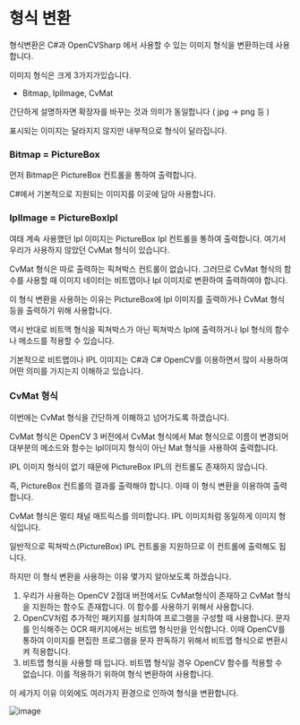 # 형식 변환

형식변환은 C#과 OpenCVSharp 에서 사용할 수 있는 이미지 형식을 변환하는데 사용합니다.

이미지 형식은 크게 3가지가있습니다.

- Bitmap, IplImage, CvMat

간단하게 설명하자면 확장자를 바꾸는 것과 의미가 동일합니다 ( jpg → png 등 )

표시되는 이미지는 달라지지 않지만 내부적으로 형식이 달라집니다.

### Bitmap = PictureBox

먼저 Bitmap은 PictureBox 컨트롤을 통하여 출력합니다.

C#에서 기본적으로 지원되는 이미지를 이곳에 담아 사용합니다.

### IplImage = PictureBoxIpl

여태 계속 사용했던 Ipl 이미지는 PictureBox Ipl 컨트롤을 통하여 출력합니다. 여기서 우리가 사용하지 않았던 CvMat 형식이 있습니다.

CvMat 형식은 따로 출력하는 픽쳐박스 컨트롤이 없습니다. 그러므로 CvMat 형식의 함수를 사용할 때 이미지 네이터는 비트맵이나 Ipl 이미지로 변환하여 출력하여야 합니다.

이 형식 변환을 사용하는 이유는 PictureBox에 Ipl 이미지를 출력하거나 CvMat 형식 등을 출력하기 위해 사용합니다.

역시 반대로 비트맥 형식을 픽쳐박스가 아닌 픽쳐박스 Ipl에 출력하거나 Ipl 형식의 함수나 메소드를 적용할 수 있습니다.

기본적으로 비트맵이나 IPL 이미지는 C#과 C# OpenCV를 이용하면서 많이 사용하여 어떤 의미를 가지는지 이해하고 있습니다.

### CvMat 형식

이번에는 CvMat 형식을 간단하게 이해하고 넘어가도록 하겠습니다.

CvMat 형식은 OpenCV 3 버전에서 CvMat 형식에서 Mat 형식으로 이름이 변경되어 대부분의 메소드와 함수는 Ipl이미지 형식이 아닌 Mat 형식을 사용하여 출력합니다.

IPL 이미지 형식이 없기 때문에 PictureBox IPL의 컨트롤도 존재하지 않습니다.

즉, PictureBox 컨트롤의 결과를 출력해야 합니다. 이때 이 형식 변환을 이용하여 출력합니다.

CvMat 형식은 멀티 채널 매트릭스를 의미합니다. IPL 이미지처럼 동일하게 이미지 형식입니다.

일반적으로 픽쳐박스(PictureBox) IPL 컨트롤을 지원하므로 이 컨트롤에 출력해도 됩니다.

하지만 이 형식 변환을 사용하는 이유 몇가지 알아보도록 하겠습니다.

1) 우리가 사용하는 OpenCV 2점대 버전에서도 CvMat형식이 존재하고 CvMat 형식을 지원하는 함수도 존재합니다. 이 함수를 사용하기 위해서 사용합니다.
2) OpenCV처럼 추가적인 패키지를 설치하여 프로그램을 구성할 때 사용합니다. 문자를 인식해주는 OCR 패키지에서는 비트맵 형식만을 인식합니다. 이때 OpenCV를 통하여 이미지를 편집한 프로그램을 문자 판독하기 위해서 비트맵 형식으로 변환시켜 적용합니다.
3) 비트맵 형식을 사용할 때 입니다. 비트맵 형식일 경우 OpenCV 함수를 적용할 수 없습니다. 이를 적용하기 위하여 형식 변환하여 사용합니다.

이 세가지 이유 이외에도 여러가지 환경으로 인하여 형식을 변환합니다. 
   

![image](https://github.com/user-attachments/assets/cc9b640d-d061-44ed-bc08-5ceb1aa4b6bb)
